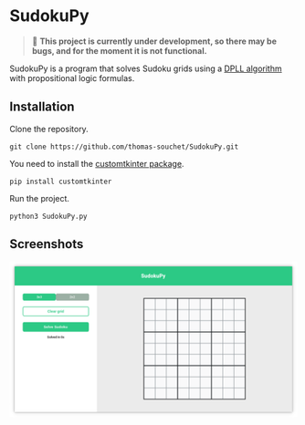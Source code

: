 # SudokuPy

> :construction: **This project is currently under development, so there may be bugs, and for the moment it is not functional.**

SudokuPy is a program that solves Sudoku grids using a [DPLL algorithm](https://en.wikipedia.org/wiki/DPLL_algorithm) with propositional logic formulas.


## Installation

Clone the repository.

```
git clone https://github.com/thomas-souchet/SudokuPy.git
```

You need to install the [customtkinter package](https://pypi.org/project/customtkinter/0.3/).

```
pip install customtkinter
```

Run the project.

```
python3 SudokuPy.py
```


## Screenshots

![screenshot](.github/assets/Screenshot_1.png)
